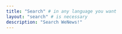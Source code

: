 ```yaml
---
title: "Search" # in any language you want
layout: "search" # is necessary
description: "Search WeNews!"
---
```

